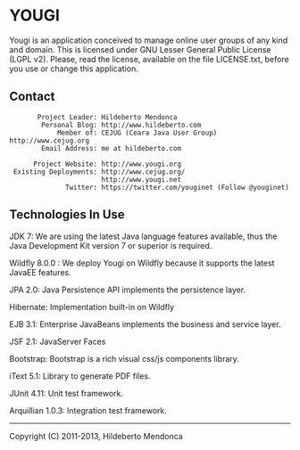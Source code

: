 YOUGI
=====

Yougi is an application conceived to manage online user groups of any kind and domain. This is licensed under GNU Lesser General Public License (LGPL v2). Please, read the license, available on the file LICENSE.txt, before you use or change this application.

Contact
-------

           Project Leader: Hildeberto Mendonca
            Personal Blog: http://www.hildeberto.com
                Member of: CEJUG (Ceara Java User Group) http://www.cejug.org
            Email Address: me at hildeberto.com
   
          Project Website: http://www.yougi.org
     Existing Deployments: http://www.cejug.org/
                           http://www.yougi.net
                  Twitter: https://twitter.com/youginet (Follow @youginet)

Technologies In Use
-------------------

JDK 7: We are using the latest Java language features available, thus the Java Development Kit version 7 or superior is required.

Wildfly 8.0.0 : We deploy Yougi on Wildfly because it supports the latest JavaEE features.

JPA 2.0: Java Persistence API implements the persistence layer.

Hibernate: Implementation built-in on Wildfly

EJB 3.1: Enterprise JavaBeans implements the business and service layer.

JSF 2.1: JavaServer Faces

Bootstrap: Bootstrap is a rich visual css/js components library.

iText 5.1: Library to generate PDF files.

JUnit 4.11: Unit test framework.

Arquillian 1.0.3: Integration test framework.

--------------------------------------------
Copyright (C) 2011-2013, Hildeberto Mendonca
